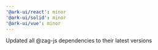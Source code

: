 ```yaml
---
'@ark-ui/react': minor
'@ark-ui/solid': minor
'@ark-ui/vue': minor
---
```


Updated all @zag-js dependencies to their latest versions
